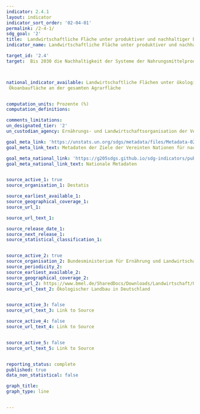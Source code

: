 ```yaml
---
indicator: 2.4.1
layout: indicator
indicator_sort_order: '02-04-01'
permalink: /2-4-1/
sdg_goal: '2'
title:  Landwirtschaftliche Fläche unter produktiver und nachhaltiger Bewirtschaftung
indicator_name: Landwirtschaftliche Fläche unter produktiver und nachhaltiger Bewirtschaftung

target_id: '2.4'
target:  Bis 2030 die Nachhaltigkeit der Systeme der Nahrungsmittelproduktion sicherstellen und resiliente landwirtschaftliche Methoden anwenden, die die Produktivität und den Ertrag steigern, zur Erhaltung der Ökosysteme beitragen, die Anpassungsfähigkeit an Klimaänderungen, extreme Wetterereignisse, Dürren, Überschwemmungen und  andere Katastrophen erhöhen und die Flächen- und Bodenqualität schrittweise verbessern



national_indicator_available: Landwirtschaftliche Flächen unter ökologischer Bewirtschaftung
 Ökoanbaufläche an der gesamten Agrarfläche


computation_units: Prozente (%)
computation_definitions:

comments_limitations:
un_designated_tier: '2'
un_custodian_agency: Ernährungs- und Landwirtschaftsorganisation der Vereinten Nationen (FAO)

goal_meta_link: 'https://unstats.un.org/sdgs/metadata/files/Metadata-02-04-01.pdf'
goal_meta_link_text: Metadaten der Ziele der Vereinten Nationen für nachhaltige Entwicklung

goal_meta_national_link: 'https://g205sdgs.github.io/sdg-indicators/public/2.4.1.pdf'
goal_meta_national_link_text: Nationale Metadaten


source_active_1: true
source_organisation_1: Destatis

source_earliest_available_1:
source_geographical_coverage_1:
source_url_1:

source_url_text_1:

source_release_date_1:
source_next_release_1:
source_statistical_classification_1:


source_active_2: true
source_organisation_2: Bundesministerium für Ernährung und Landwirtschaft
source_periodicity_2:
source_earliest_available_2:
source_geographical_coverage_2:
source_url_2: https://www.bmel.de/SharedDocs/Downloads/Landwirtschaft/OekologischerLandbau/OekolandbauInDeutschlandTabelle2.pdf;jsessionid=4FD56F94F9E68C9C140A6F3D9720B1FC.1_cid296?__blob=publicationFile
source_url_text_2: Ökologischer Landbau in Deutschland


source_active_3: false
source_url_text_3: Link to Source

source_active_4: false
source_url_text_4: Link to Source


source_active_5: false
source_url_text_5: Link to Source


reporting_status: complete
published: true
data_non_statistical: false

graph_title:
graph_type: line


---
```

